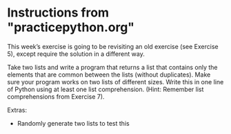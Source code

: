 # Instructions from "practicepython.org"

This week’s exercise is going to be revisiting an old exercise (see Exercise 5), except require the solution in a different way.

Take two lists and write a program that returns a list that contains only the elements that are common between the lists (without duplicates). Make sure your program works on two lists of different sizes. Write this in one line of Python using at least one list comprehension. (Hint: Remember list comprehensions from Exercise 7).

Extras:

* Randomly generate two lists to test this